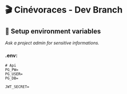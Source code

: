 # :clapper: Cinévoraces - Dev Branch

## :key: Setup environment variables
*Ask a project admin for sensitive informations.*
### .env:
```
# Api
PG_PW=
PG_USER=
PG_DB=

JWT_SECRET=
```
